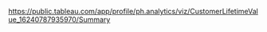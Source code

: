 https://public.tableau.com/app/profile/ph.analytics/viz/CustomerLifetimeValue_16240787935970/Summary
